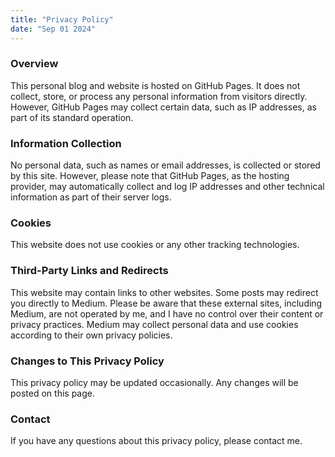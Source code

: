 ```yaml
---
title: "Privacy Policy"
date: "Sep 01 2024"
---
```


### Overview

This personal blog and website is hosted on GitHub Pages. It does not collect, store, or process any personal information from visitors directly. However, GitHub Pages may collect certain data, such as IP addresses, as part of its standard operation.

### Information Collection

No personal data, such as names or email addresses, is collected or stored by this site. However, please note that GitHub Pages, as the hosting provider, may automatically collect and log IP addresses and other technical information as part of their server logs.

### Cookies

This website does not use cookies or any other tracking technologies.

### Third-Party Links and Redirects

This website may contain links to other websites. Some posts may redirect you directly to Medium. Please be aware that these external sites, including Medium, are not operated by me, and I have no control over their content or privacy practices. Medium may collect personal data and use cookies according to their own privacy policies.

### Changes to This Privacy Policy

This privacy policy may be updated occasionally. Any changes will be posted on this page.

### Contact

If you have any questions about this privacy policy, please contact me.
